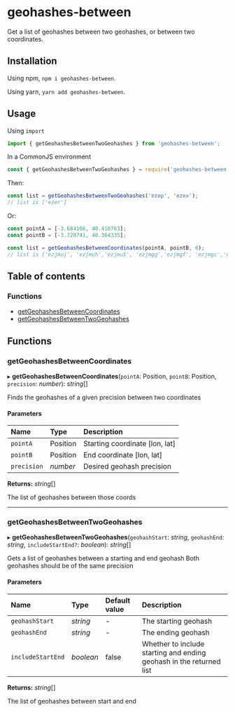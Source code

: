 # geohashes-between

Get a list of geohashes between two geohashes, or between two coordinates.

## Installation

Using npm, `npm i geohashes-between`.

Using yarn, `yarn add geohashes-between`.

## Usage

Using `import`

```javascript
import { getGeohashesBetweenTwoGeohashes } from 'geohashes-between';
```

In a CommonJS environment

```javascript
const { getGeohashesBetweenTwoGeohashes } = require('geohashes-between');
```

Then:

```javascript
const list = getGeohashesBetweenTwoGeohashes('ezep', 'ezex');
// list is ['ezer']
```

Or:

```javascript
const pointA = [-3.684166, 40.416763];
const pointB = [-3.720741, 40.364335];

const list = getGeohashesBetweenCoordinates(pointA, pointB, 6);
// list is ['ezjmuj', 'ezjmuh','ezjmu5', 'ezjmgg','ezjmgf', 'ezjmgc','ezjmgb', 'ezjmg8','ezjmex', 'ezjmew','ezjmeq', 'ezjmem','ezjmek']
```

## Table of contents

### Functions

- [getGeohashesBetweenCoordinates](#getgeohashesbetweencoordinates)
- [getGeohashesBetweenTwoGeohashes](#getgeohashesbetweentwogeohashes)

## Functions

### getGeohashesBetweenCoordinates

▸ **getGeohashesBetweenCoordinates**(`pointA`: Position, `pointB`: Position, `precision`: _number_): _string_[]

Finds the geohashes of a given precision between two coordinates

#### Parameters

| Name        | Type     | Description                    |
| :---------- | :------- | :----------------------------- |
| `pointA`    | Position | Starting coordinate [lon, lat] |
| `pointB`    | Position | End coordinate [lon, lat]      |
| `precision` | _number_ | Desired geohash precision      |

**Returns:** _string_[]

The list of geohashes between those coords

---

### getGeohashesBetweenTwoGeohashes

▸ **getGeohashesBetweenTwoGeohashes**(`geohashStart`: _string_, `geohashEnd`: _string_, `includeStartEnd?`: _boolean_): _string_[]

Gets a list of geohashes between a starting and end geohash
Both geohashes should be of the same precision

#### Parameters

| Name              | Type      | Default value | Description                                                         |
| :---------------- | :-------- | :------------ | :------------------------------------------------------------------ |
| `geohashStart`    | _string_  | -             | The starting geohash                                                |
| `geohashEnd`      | _string_  | -             | The ending geohash                                                  |
| `includeStartEnd` | _boolean_ | false         | Whether to include starting and ending geohash in the returned list |

**Returns:** _string_[]

The list of geohashes between start and end
